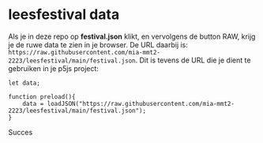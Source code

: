# leesfestival data

Als je in deze repo op **festival.json** klikt, en vervolgens de button RAW, krijg je de ruwe data te zien in je browser. De URL daarbij is: `https://raw.githubusercontent.com/mia-mmt2-2223/leesfestival/main/festival.json`. Dit is tevens de URL die je dient te gebruiken in je p5js project:


```
let data;

function preload(){
    data = loadJSON("https://raw.githubusercontent.com/mia-mmt2-2223/leesfestival/main/festival.json");
}
``` 

Succes

